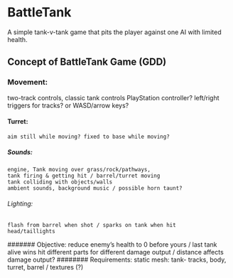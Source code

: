 # BattleTank
A simple tank-v-tank game that pits the player against one AI with limited health.

## Concept of BattleTank Game (GDD)
### Movement:
  two-track controls, classic tank controls
	PlayStation controller? left/right triggers for tracks?
	or WASD/arrow keys?
#### Turret:
	aim still while moving? fixed to base while moving?
##### Sounds:
	engine, Tank moving over grass/rock/pathways,
	tank firing & getting hit / barrel/turret moving
	tank colliding with objects/walls
	ambient sounds, background music / possible horn taunt?
###### Lighting:
	flash from barrel when shot / sparks on tank when hit
	head/taillights
####### Objective:
	reduce enemy’s health to 0 before yours / last tank alive wins
	hit different parts for different damage output / distance affects damage output?
######## Requirements:
	static mesh: tank- tracks, body, turret, barrel / textures (?)
